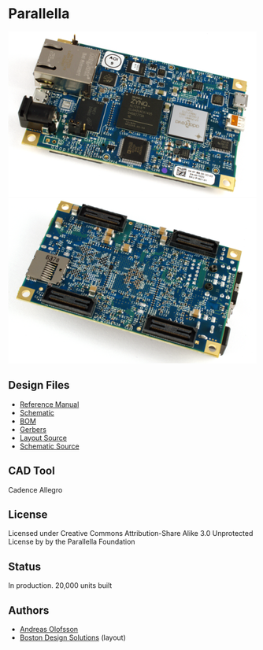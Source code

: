 Parallella 
=================================
![front](docs/front_600x400.png)
![back](docs/back_600x400.png)

## Design Files

* [Reference Manual](docs/parallella_manual.pdf)
* [Schematic](docs/parallella_schematic.pdf)
* [BOM](parallella_bom.xls)
* [Gerbers](mfg)
* [Layout Source](parallella_layout.brd)
* [Schematic Source](parallella_schematic.dsn)

## CAD Tool

Cadence Allegro

## License

Licensed under Creative Commons Attribution-Share Alike 3.0 Unprotected License by by the Parallella Foundation

## Status

In production. 20,000 units built

## Authors

* [Andreas Olofsson](https://github.com/aolofsson)
* [Boston Design Solutions](http://www.bostondesignsolutions.com) (layout)






